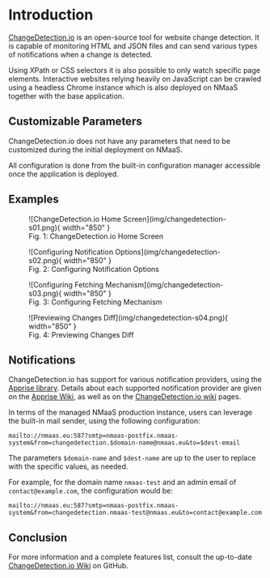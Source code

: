 # Introduction

[ChangeDetection.io](https://github.com/dgtlmoon/changedetection.io) is an open-source tool for website change detection. It is capable of monitoring HTML and JSON files and can send various types of notifications when a change is detected.

Using XPath or CSS selectors it is also possible to only watch specific page elements. Interactive websites relying heavily on JavaScript can be crawled using a headless Chrome instance which is also deployed on NMaaS together with the base application.

## Customizable Parameters

ChangeDetection.io does not have any parameters that need to be customized during the initial deployment on NMaaS. 

All configuration is done from the built-in configuration manager accessible once the application is deployed.

## Examples

<figure markdown>
![ChangeDetection.io Home Screen](img/changedetection-s01.png){ width="850" }
<figcaption>Fig. 1: ChangeDetection.io Home Screen</figcaption>
</figure>

<figure markdown>
![Configuring Notification Options](img/changedetection-s02.png){ width="850" }
<figcaption>Fig. 2: Configuring Notification Options</figcaption>
</figure>

<figure markdown>
![Configuring Fetching Mechanism](img/changedetection-s03.png){ width="850" }
<figcaption>Fig. 3: Configuring Fetching Mechanism</figcaption>
</figure>

<figure markdown>
![Previewing Changes Diff](img/changedetection-s04.png){ width="850" }
<figcaption>Fig. 4: Previewing Changes Diff</figcaption>
</figure>

## Notifications

ChangeDetection.io has support for various notification providers, using the [Apprise library](https://github.com/caronc/apprise). Details about each supported notification provider are given on the [Apprise Wiki](https://github.com/caronc/apprise/wiki), as well as on the [ChangeDetection.io wiki](https://github.com/caronc/apprise/wiki) pages.

In terms of the managed NMaaS production instance, users can leverage the built-in mail sender, using the following configuration:

```
mailto://nmaas.eu:587?smtp=nmaas-postfix.nmaas-system&from=changedetection.$domain-name@nmaas.eu&to=$dest-email
```

The parameters `$domain-name` and `$dest-name` are up to the user to replace with the specific values, as needed.

For example, for the domain name `nmaas-test` and an admin email of `contact@example.com`, the configuration would be:

```
mailto://nmaas.eu:587?smtp=nmaas-postfix.nmaas-system&from=changedetection.nmaas-test@nmaas.eu&to=contact@example.com
```

## Conclusion

For more information and a complete features list, consult the up-to-date [ChangeDetection.io Wiki](https://github.com/dgtlmoon/changedetection.io/wiki) on GitHub.